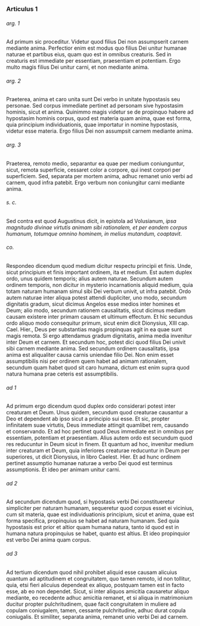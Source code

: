 ### Articulus 1

###### arg. 1
Ad primum sic proceditur. Videtur quod filius Dei non assumpserit carnem mediante anima. Perfectior enim est modus quo filius Dei unitur humanae naturae et partibus eius, quam quo est in omnibus creaturis. Sed in creaturis est immediate per essentiam, praesentiam et potentiam. Ergo multo magis filius Dei unitur carni, et non mediante anima.

###### arg. 2
Praeterea, anima et caro unita sunt Dei verbo in unitate hypostasis seu personae. Sed corpus immediate pertinet ad personam sive hypostasim hominis, sicut et anima. Quinimmo magis videtur se de propinquo habere ad hypostasim hominis corpus, quod est materia quam anima, quae est forma, quia principium individuationis, quae importatur in nomine hypostasis, videtur esse materia. Ergo filius Dei non assumpsit carnem mediante anima.

###### arg. 3
Praeterea, remoto medio, separantur ea quae per medium coniunguntur, sicut, remota superficie, cessaret color a corpore, qui inest corpori per superficiem. Sed, separata per mortem anima, adhuc remanet unio verbi ad carnem, quod infra patebit. Ergo verbum non coniungitur carni mediante anima.

###### s. c.
Sed contra est quod Augustinus dicit, in epistola ad Volusianum, *ipsa magnitudo divinae virtutis animam sibi rationalem, et per eandem corpus humanum, totumque omnino hominem, in melius mutandum, coaptavit*.

###### co.
Respondeo dicendum quod medium dicitur respectu principii et finis. Unde, sicut principium et finis important ordinem, ita et medium. Est autem duplex ordo, unus quidem temporis; alius autem naturae. Secundum autem ordinem temporis, non dicitur in mysterio incarnationis aliquid medium, quia totam naturam humanam simul sibi Dei verbum univit, ut infra patebit. Ordo autem naturae inter aliqua potest attendi dupliciter, uno modo, secundum dignitatis gradum, sicut dicimus Angelos esse medios inter homines et Deum; alio modo, secundum rationem causalitatis, sicut dicimus mediam causam existere inter primam causam et ultimum effectum. Et hic secundus ordo aliquo modo consequitur primum, sicut enim dicit Dionysius, XIII cap. Cael. Hier., Deus per substantias magis propinquas agit in ea quae sunt magis remota. Si ergo attendamus gradum dignitatis, anima media invenitur inter Deum et carnem. Et secundum hoc, potest dici quod filius Dei univit sibi carnem mediante anima. Sed secundum ordinem causalitatis, ipsa anima est aliqualiter causa carnis uniendae filio Dei. Non enim esset assumptibilis nisi per ordinem quem habet ad animam rationalem, secundum quam habet quod sit caro humana, dictum est enim supra quod natura humana prae ceteris est assumptibilis.

###### ad 1
Ad primum ergo dicendum quod duplex ordo considerari potest inter creaturam et Deum. Unus quidem, secundum quod creaturae causantur a Deo et dependent ab ipso sicut a principio sui esse. Et sic, propter infinitatem suae virtutis, Deus immediate attingit quamlibet rem, causando et conservando. Et ad hoc pertinet quod Deus immediate est in omnibus per essentiam, potentiam et praesentiam. Alius autem ordo est secundum quod res reducuntur in Deum sicut in finem. Et quantum ad hoc, invenitur medium inter creaturam et Deum, quia inferiores creaturae reducuntur in Deum per superiores, ut dicit Dionysius, in libro Caelest. Hier. Et ad hunc ordinem pertinet assumptio humanae naturae a verbo Dei quod est terminus assumptionis. Et ideo per animam unitur carni.

###### ad 2
Ad secundum dicendum quod, si hypostasis verbi Dei constitueretur simpliciter per naturam humanam, sequeretur quod corpus esset ei vicinius, cum sit materia, quae est individuationis principium, sicut et anima, quae est forma specifica, propinquius se habet ad naturam humanam. Sed quia hypostasis est prior et altior quam humana natura, tanto id quod est in humana natura propinquius se habet, quanto est altius. Et ideo propinquior est verbo Dei anima quam corpus.

###### ad 3
Ad tertium dicendum quod nihil prohibet aliquid esse causam alicuius quantum ad aptitudinem et congruitatem, quo tamen remoto, id non tollitur, quia, etsi fieri alicuius dependeat ex aliquo, postquam tamen est in facto esse, ab eo non dependet. Sicut, si inter aliquos amicitia causaretur aliquo mediante, eo recedente adhuc amicitia remanet, et si aliqua in matrimonium ducitur propter pulchritudinem, quae facit congruitatem in muliere ad copulam coniugalem, tamen, cessante pulchritudine, adhuc durat copula coniugalis. Et similiter, separata anima, remanet unio verbi Dei ad carnem.

